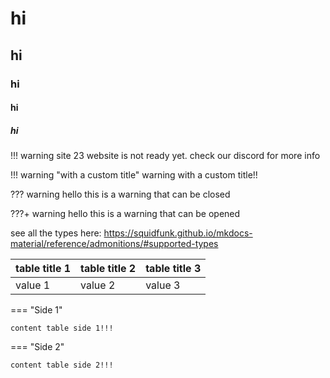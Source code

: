 # hi

## hi

### hi

#### hi

##### hi

!!! warning
    site 23 website is not ready yet. check our discord for more info

!!! warning "with a custom title"
    warning with a custom title!!

??? warning
    hello this is a warning that can be closed

???+ warning
    hello this is a warning that can be opened

see all the types here: https://squidfunk.github.io/mkdocs-material/reference/admonitions/#supported-types

| table title 1 | table title 2 | table title 3 |
| - | - | - |
| value 1 | value 2 | value 3 |

=== "Side 1"

    content table side 1!!!

=== "Side 2"

    content table side 2!!!
